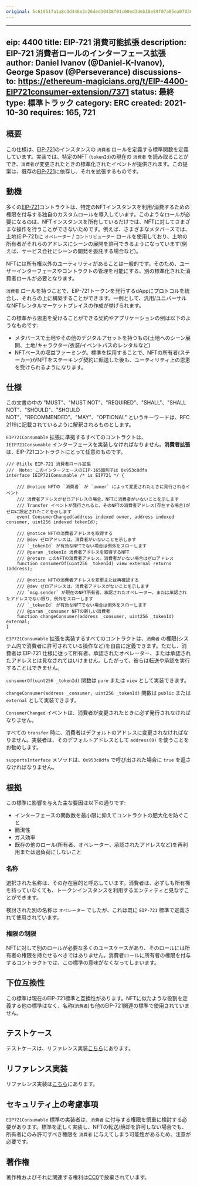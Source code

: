 ```yaml
---
original: 5c619517a1a8c3d446e3c26ded30438f01c60ed3deb18e89f07a85ea07030306
---
```


---
eip: 4400
title: EIP-721 消費可能拡張
description: EIP-721 消費者ロールのインターフェース拡張
author: Daniel Ivanov (@Daniel-K-Ivanov), George Spasov (@Perseverance)
discussions-to: https://ethereum-magicians.org/t/EIP-4400-EIP721consumer-extension/7371
status: 最終
type: 標準トラック
category: ERC
created: 2021-10-30
requires: 165, 721
---

## 概要

この仕様は、[EIP-721](./eip-721.md)のインスタンスの `消費者` ロールを定義する標準関数を定義しています。実装では、特定のNFT (`tokenId`)の現在の `消費者` を読み取ることができ、`消費者`が変更されたときの標準化されたイベントが提供されます。この提案は、既存の[EIP-721](./eip-721.md)に依存し、それを拡張するものです。

## 動機

多くの[EIP-721](./eip-721.md)コントラクトは、特定のNFTインスタンスを利用/消費するための権限を付与する独自のカスタムロールを導入しています。このようなロールが必要になるのは、NFTインスタンスを所有しているだけでは、NFTに対してさまざまな操作を行うことができないためです。例えば、さまざまなメタバースでは、土地(EIP-721)に `オペレーター` / `コントリビューター` ロールを使用しており、土地の所有者がそれらのアドレスにシーンの展開を許可できるようになっています(例えば、サービス会社にシーンの開発を委託する場合など)。

NFTには所有権以外のユーティリティがあることは一般的です。そのため、ユーザーインターフェースやコントラクトの管理を可能にする、別の標準化された消費者ロールが必要となります。

`消費者` ロールを持つことで、EIP-721トークンを発行するdAppにプロトコルを統合し、それらの上に構築することができます。一例として、汎用/ユニバーサルなNFTレンタルマーケットプレイスの作成が挙げられます。

この標準から恩恵を受けることができる契約やアプリケーションの例は以下のようなものです:
- メタバースで土地やその他のデジタルアセットを持つもの(土地へのシーン展開、土地/キャラクター/衣装/イベントパスのレンタルなど)
- NFTベースの収益ファーミング。標準を採用することで、NFTの所有者(ステーカー)がNFTをステーキング契約に転送した後も、ユーティリティ上の恩恵を受けられるようになります。

## 仕様

この文書の中の "MUST"、"MUST NOT"、"REQUIRED"、"SHALL"、"SHALL NOT"、"SHOULD"、"SHOULD NOT"、"RECOMMENDED"、"MAY"、"OPTIONAL" というキーワードは、RFC 2119に記載されているように解釈されるものとします。

`EIP721Consumable` 拡張に準拠するすべてのコントラクトは、`IEIP721Consumable` インターフェースを実装しなければなりません。**消費者拡張**は、EIP-721コントラクトにとって任意のものです。

```solidity
/// @title EIP-721 消費者ロール拡張
///  Note: このインターフェースのEIP-165識別子は 0x953c8dfa
interface IEIP721Consumable /* is EIP721 */ {

    /// @notice NFTの `消費者` が `owner` によって変更されたときに発行されるイベント
    /// 消費者アドレスがゼロアドレスの場合、NFTに消費者がいないことを示します
    /// Transfer イベントが発行されると、そのNFTの消費者アドレス(存在する場合)がゼロに設定されたことを示します
    event ConsumerChanged(address indexed owner, address indexed consumer, uint256 indexed tokenId);

    /// @notice NFTの消費者アドレスを取得する
    /// @dev ゼロアドレスは、消費者がいないことを示します
    /// `_tokenId` が有効なNFTでない場合は例外をスローします
    /// @param _tokenId 消費者アドレスを取得するNFT
    /// @return このNFTの消費者アドレス。消費者がいない場合はゼロアドレス
    function consumerOf(uint256 _tokenId) view external returns (address);

    /// @notice NFTの消費者アドレスを変更または再確認する
    /// @dev ゼロアドレスは、消費者アドレスがないことを示します
    /// `msg.sender` が現在のNFT所有者、承認されたオペレーター、または承認されたアドレスでない限り、例外をスローします
    /// `_tokenId` が有効なNFTでない場合は例外をスローします
    /// @param _consumer NFTの新しい消費者
    function changeConsumer(address _consumer, uint256 _tokenId) external;
}
```

`EIP721Consumable` 拡張を実装するすべてのコントラクトは、`消費者` の権限(システム内で消費者に許可されている操作など)を自由に定義できます。ただし、消費者は EIP-721 仕様に従って所有者、承認されたオペレーター、または承認されたアドレスとは見なされてはいけません。したがって、彼らは転送や承認を実行することはできません。

`consumerOf(uint256 _tokenId)` 関数は `pure` または `view` として実装できます。

`changeConsumer(address _consumer, uint256 _tokenId)` 関数は `public` または `external` として実装できます。

`ConsumerChanged` イベントは、消費者が変更されたときに必ず発行されなければなりません。

すべての `transfer` 時に、消費者はデフォルトのアドレスに変更されなければなりません。実装者は、そのデフォルトアドレスとして `address(0)` を使うことをお勧めします。

`supportsInterface` メソッドは、`0x953c8dfa` で呼び出された場合に `true` を返さなければなりません。

## 根拠

この標準に影響を与えた主な要因は以下の通りです:

- インターフェースの関数数を最小限に抑えてコントラクトの肥大化を防ぐこと
- 簡潔性
- ガス効率
- 既存の他のロール(所有者、オペレーター、承認されたアドレスなど)を再利用または過負荷にしないこと

### 名称

選択された名称は、その存在目的と呼応しています。消費者は、必ずしも所有権を持っていなくても、トークンインスタンスを利用するエンティティと見なすことができます。

検討された別の名称は `オペレーター` でしたが、これは既に `EIP-721` 標準で定義されて使用されています。

### 権限の制限

NFTに対して別のロールが必要な多くのユースケースがあり、そのロールには所有者の権限を持たせるべきではありません。消費者ロールに所有者の権限を付与するコントラクトでは、この標準の意味がなくなってしまいます。

## 下位互換性

この標準は現在のEIP-721標準と互換性があります。NFTに似たような役割を定義する他の標準はなく、名称(`消費者`)も他のEIP-721関連の標準で使用されていません。

## テストケース

テストケースは、リファレンス実装[こちら](../assets/eip-4400/test/erc721-consumable.ts)にあります。

## リファレンス実装

リファレンス実装は[こちら](../assets/eip-4400/contracts/ERC721Consumable.sol)にあります。

## セキュリティ上の考慮事項

`EIP721Consumable` 標準の実装者は、`消費者` に付与する権限を慎重に検討する必要があります。標準を正しく実装し、NFTの転送/焼却を許可しない場合でも、所有者にのみ許可すべき権限を `消費者` に与えてしまう可能性があるため、注意が必要です。

## 著作権

著作権およびそれに関連する権利は[CC0](../LICENSE.md)で放棄されています。